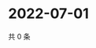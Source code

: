 # 2022-07-01

共 0 条

<!-- BEGIN WEIBO -->
<!-- 最后更新时间 Fri Jul 01 2022 11:15:05 GMT+0800 (China Standard Time) -->

<!-- END WEIBO -->
